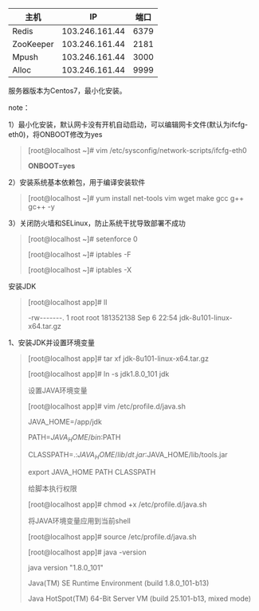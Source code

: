 

| 主机 | IP | 端口 |
| --- | --- | --- |
| Redis | 103.246.161.44 | 6379 |
| ZooKeeper | 103.246.161.44 | 2181 |
| Mpush | 103.246.161.44 | 3000 |
| Alloc | 103.246.161.44 | 9999 |

服务器版本为Centos7，最小化安装。

note：

1）最小化安装，默认网卡没有开机自动启动，可以编辑网卡文件(默认为ifcfg-eth0)，将ONBOOT修改为yes

> [root@localhost ~]# vim /etc/sysconfig/network-scripts/ifcfg-eth0
> 
> **ONBOOT=yes**

2）安装系统基本依赖包，用于编译安装软件

> [root@localhost ~]# yum install net-tools vim wget make gcc g++ gc++ -y

3）关闭防火墙和SELinux，防止系统干扰导致部署不成功

> [root@localhost ~]# setenforce 0
> 
> [root@localhost ~]# iptables -F
> 
> [root@localhost ~]# iptables -X



安装JDK

> [root@localhost app]# ll
> 
> -rw-------. 1 root root 181352138 Sep 6 22:54 jdk-8u101-linux-x64.tar.gz

1、安装JDK并设置环境变量

> [root@localhost app]# tar xf jdk-8u101-linux-x64.tar.gz
> 
> [root@localhost app]# ln -s jdk1.8.0_101 jdk
> 
> 设置JAVA环境变量
> 
> [root@localhost app]# vim /etc/profile.d/java.sh
> 
> JAVA_HOME=/app/jdk
> 
> PATH=$JAVA_HOME/bin:$PATH
> 
> CLASSPATH=.:$JAVA_HOME/lib/dt.jar:$JAVA_HOME/lib/tools.jar
> 
> export JAVA_HOME PATH CLASSPATH
> 
> 给脚本执行权限
> 
> [root@localhost app]# chmod +x /etc/profile.d/java.sh
> 
> 将JAVA环境变量应用到当前shell
> 
> [root@localhost app]# source /etc/profile.d/java.sh
> 
> [root@localhost app]# java -version
> 
> java version "1.8.0_101"
> 
> Java(TM) SE Runtime Environment (build 1.8.0_101-b13)
> 
> Java HotSpot(TM) 64-Bit Server VM (build 25.101-b13, mixed mode)

